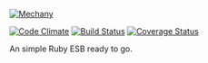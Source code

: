 [![Mechany](http://i.imgur.com/z9Nn34U.png)](http://i.imgur.com/z9Nn34U.png)

[![Code Climate](https://codeclimate.com/github/wallacyyy/mechany.png)](https://codeclimate.com/github/wallacyyy/mechany)
[![Build Status](https://travis-ci.org/wallacyyy/mechany.png)](https://travis-ci.org/wallacyyy/mechany)
[![Coverage Status](https://coveralls.io/repos/wallacyyy/mechany/badge.png)](https://coveralls.io/r/wallacyyy/mechany)

An simple Ruby ESB ready to go.
